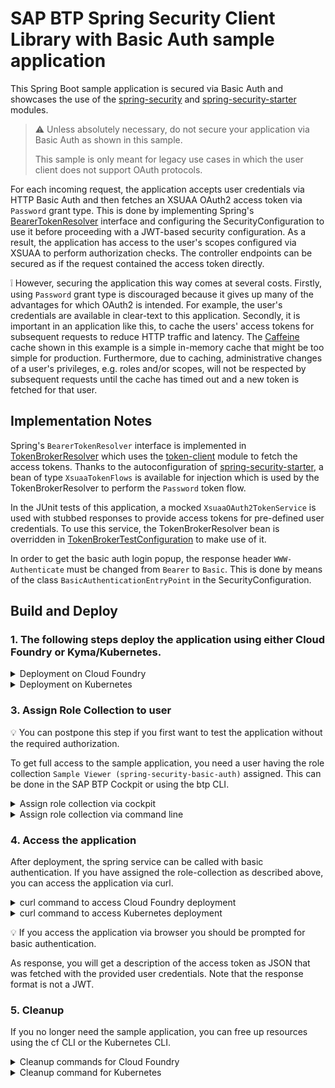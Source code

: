 # SAP BTP Spring Security Client Library with Basic Auth sample application
This Spring Boot sample application is secured via Basic Auth and showcases the use of the [spring-security](/spring-security) and [spring-security-starter](../../spring-security-starter) modules.
> :warning: Unless absolutely necessary, do not secure your application via Basic Auth as shown in this sample.
> 
> This sample is only meant for legacy use cases in which the user client does not support OAuth protocols.

For each incoming request, the application accepts user credentials via HTTP Basic Auth and then fetches an XSUAA OAuth2 access token via `Password` grant type.
This is done by implementing Spring's [BearerTokenResolver](https://docs.spring.io/spring-security/site/docs/current/api/org/springframework/security/oauth2/server/resource/web/BearerTokenResolver.html) interface and configuring the SecurityConfiguration to use it before proceeding with a JWT-based security configuration.
As a result, the application has access to the user's scopes configured via XSUAA to perform authorization checks.
The controller endpoints can be secured as if the request contained the access token directly.

:grey_exclamation: However, securing the application this way comes at several costs.
Firstly, using `Password` grant type is discouraged because it gives up many of the advantages for which OAuth2 is intended.
For example, the user's credentials are available in clear-text to this application.
Secondly, it is important in an application like this, to cache the users' access tokens for subsequent requests to reduce HTTP traffic and latency.
The [Caffeine](https://github.com/ben-manes/caffeine) cache shown in this example is a simple in-memory cache that might be too simple for production.
Furthermore, due to caching, administrative changes of a user's privileges, e.g. roles and/or scopes, will not be respected by subsequent requests until the cache has timed out and a new token is fetched for that user. 

## Implementation Notes
Spring's `BearerTokenResolver` interface is implemented in [TokenBrokerResolver](./src/main/java/sample/spring/xsuaa/TokenBrokerResolver.java) which uses the [token-client](../../token-client) module to fetch the access tokens.
Thanks to the autoconfiguration of [spring-security-starter](../../spring-security-starter), a bean of type `XsuaaTokenFlows` is available for injection which is used by the TokenBrokerResolver to perform the `Password` token flow.

In the JUnit tests of this application, a mocked `XsuaaOAuth2TokenService` is used with stubbed responses to provide access tokens for pre-defined user credentials.
To use this service, the TokenBrokerResolver bean is overridden in [TokenBrokerTestConfiguration](./src/test/java/sample/spring/xsuaa/config/TokenBrokerTestConfiguration.java) to make use of it.

In order to get the basic auth login popup, the response header `WWW-Authenticate` must be changed from `Bearer` to `Basic`.
This is done by means of the class `BasicAuthenticationEntryPoint` in the SecurityConfiguration.

## Build and Deploy
### 1. The following steps deploy the application using either Cloud Foundry or Kyma/Kubernetes.
<details>
<summary>Deployment on Cloud Foundry</summary>

#### Run maven to compile and package the sample application:
```shell
mvn clean package
```

#### Create the XSUAA service instance
Use the cf CLI to create an XSUAA service instance based on the authentication settings in [xs-security.json](xs-security.json).
```shell
cf create-service xsuaa application xsuaa-basic -c xs-security.json
```

#### Configure the manifest
The [vars](../vars.yml) contain hosts and paths that need to be adapted.

#### Deploy the application
Deploy the application using the cf CLI.

```shell
cf push --vars-file ../vars.yml
```
:warning: This will expect 1 GB of free memory quota.
</details>

<details>
<summary>Deployment on Kubernetes</summary>

#### Build and tag docker image and push to repository
Execute the following docker commands to build and push the docker image to a repository.
Replace `<repository>/<image>` with your repository and image name.
```shell
mvn spring-boot:build-image -Dspring-boot.build-image.imageName=<repository>/<image>
docker push <repository>/<image>
```

#### Configure the deployment.yml
In deployment.yml replace the placeholder `<YOUR IMAGE TAG>` with the image tag created in the previous step.

:warning: If you are [using a private repository](https://kubernetes.io/docs/tasks/configure-pod-container/pull-image-private-registry/),
you also need to provide the image pull secret in the deployment.yml.

#### Deploy the application
Deploy the application using [kubectl](https://kubernetes.io/docs/reference/kubectl/).
```shell
kubectl apply -f k8s/deployment.yml
```
</details>

### 3. Assign Role Collection to user
:bulb: You can postpone this step if you first want to test the application without the required authorization.

To get full access to the sample application, you need a user having the role collection `Sample Viewer (spring-security-basic-auth)` assigned.
This can be done in the SAP BTP Cockpit or using the btp CLI.

<details>
<summary>Assign role collection via cockpit</summary>
In the cockpit navigate to your subaccount.
To assign the role collection of the sample application to a user you have basically two options:

1. Navigate to the user by clicking on `Security` -> `Users`,
   select the user and click on `Assign Role Collection`
   (more info at [help.sap.com](https://help.sap.com/docs/btp/sap-business-technology-platform/find-users-and-their-role-collection-assignments)).
2. Navigate to the role collection by clicking on `Security` -> `Role Collections`,
   select `Sample Viewer (spring-security-basic-auth)`,
   click on `Edit` to add the user and finish by clicking on `Save`
   (more info at [help.sap.com](https://help.sap.com/docs/btp/sap-business-technology-platform/assign-users-to-role-collections)).
</details>

<details>
<summary>Assign role collection via command line</summary>

To assign the role collection to a user via the [btp CLI](https://help.sap.com/docs/btp/sap-business-technology-platform/account-administration-using-sap-btp-command-line-interface-btp-cli),
you need to [log in to your global account](https://help.sap.com/docs/btp/btp-cli-command-reference/btp-login) and execute the following command:

```shell
btp assign security/role-collection "Sample Viewer (spring-security-basic-auth)" --subaccount <subaccount id> --to-user <user email>
```
</details>

### 4. Access the application
After deployment, the spring service can be called with basic authentication.
If you have assigned the role-collection as described above, you can access the application via curl.

<details>
<summary>curl command to access Cloud Foundry deployment</summary>

```
curl -i --user "<username>:<password>" \
-X GET https://spring-security-basic-auth-<ID>.<LANDSCAPE_APPS_DOMAIN>/fetchToken
```
</details>

<details>
<summary>curl command to access Kubernetes deployment</summary>

```shell
curl -i --user "<username>:<password>" \
   -X GET https://spring-security-basic-auth-api.<K8s DOMAIN>/fetchToken
```
</details>

:bulb: If you access the application via browser you should be prompted for basic authentication.

As response, you will get a description of the access token as JSON that was fetched with the provided user credentials.
Note that the response format is not a JWT.

### 5. Cleanup
If you no longer need the sample application, you can free up resources using the cf CLI or the Kubernetes CLI.

<details>
<summary>Cleanup commands for Cloud Foundry</summary>

```shell
cf delete -f spring-security-basic-auth
cf delete-service -f xsuaa-basic
```
</details>

<details>
<summary>Cleanup command for Kubernetes</summary>

```shell
 kubectl delete -f k8s/deployment.yml
```
</details>
